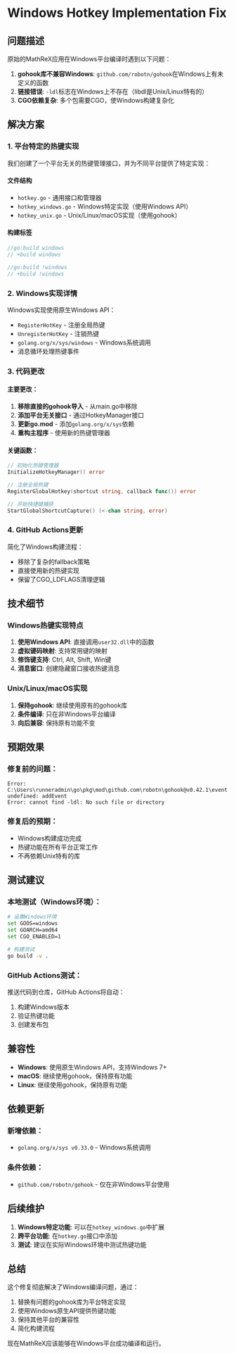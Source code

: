 # Windows Hotkey Implementation Fix

## 问题描述

原始的MathReX应用在Windows平台编译时遇到以下问题：

1. **gohook库不兼容Windows**: `github.com/robotn/gohook`在Windows上有未定义的函数
2. **链接错误**: `-ldl`标志在Windows上不存在（libdl是Unix/Linux特有的）
3. **CGO依赖复杂**: 多个包需要CGO，使Windows构建复杂化

## 解决方案

### 1. 平台特定的热键实现

我们创建了一个平台无关的热键管理接口，并为不同平台提供了特定实现：

#### 文件结构
- `hotkey.go` - 通用接口和管理器
- `hotkey_windows.go` - Windows特定实现（使用Windows API）
- `hotkey_unix.go` - Unix/Linux/macOS实现（使用gohook）

#### 构建标签
```go
//go:build windows
// +build windows

//go:build !windows  
// +build !windows
```

### 2. Windows实现详情

Windows实现使用原生Windows API：
- `RegisterHotKey` - 注册全局热键
- `UnregisterHotKey` - 注销热键
- `golang.org/x/sys/windows` - Windows系统调用
- 消息循环处理热键事件

### 3. 代码更改

#### 主要更改：
1. **移除直接的gohook导入** - 从main.go中移除
2. **添加平台无关接口** - 通过HotkeyManager接口
3. **更新go.mod** - 添加`golang.org/x/sys`依赖
4. **重构主程序** - 使用新的热键管理器

#### 关键函数：
```go
// 初始化热键管理器
InitializeHotkeyManager() error

// 注册全局热键
RegisterGlobalHotkey(shortcut string, callback func()) error

// 开始快捷键捕获
StartGlobalShortcutCapture() (<-chan string, error)
```

### 4. GitHub Actions更新

简化了Windows构建流程：
- 移除了复杂的fallback策略
- 直接使用新的热键实现
- 保留了CGO_LDFLAGS清理逻辑

## 技术细节

### Windows热键实现特点

1. **使用Windows API**: 直接调用`user32.dll`中的函数
2. **虚拟键码映射**: 支持常用键的映射
3. **修饰键支持**: Ctrl, Alt, Shift, Win键
4. **消息窗口**: 创建隐藏窗口接收热键消息

### Unix/Linux/macOS实现

1. **保持gohook**: 继续使用原有的gohook库
2. **条件编译**: 只在非Windows平台编译
3. **向后兼容**: 保持原有功能不变

## 预期效果

### 修复前的问题：
```
Error: C:\Users\runneradmin\go\pkg\mod\github.com\robotn\gohook@v0.42.1\event.go:51:10: undefined: addEvent
Error: cannot find -ldl: No such file or directory
```

### 修复后的预期：
- Windows构建成功完成
- 热键功能在所有平台正常工作
- 不再依赖Unix特有的库

## 测试建议

### 本地测试（Windows环境）：
```bash
# 设置Windows环境
set GOOS=windows
set GOARCH=amd64
set CGO_ENABLED=1

# 构建测试
go build -v .
```

### GitHub Actions测试：
推送代码到仓库，GitHub Actions将自动：
1. 构建Windows版本
2. 验证热键功能
3. 创建发布包

## 兼容性

- **Windows**: 使用原生Windows API，支持Windows 7+
- **macOS**: 继续使用gohook，保持原有功能
- **Linux**: 继续使用gohook，保持原有功能

## 依赖更新

### 新增依赖：
- `golang.org/x/sys v0.33.0` - Windows系统调用

### 条件依赖：
- `github.com/robotn/gohook` - 仅在非Windows平台使用

## 后续维护

1. **Windows特定功能**: 可以在`hotkey_windows.go`中扩展
2. **跨平台功能**: 在`hotkey.go`接口中添加
3. **测试**: 建议在实际Windows环境中测试热键功能

## 总结

这个修复彻底解决了Windows编译问题，通过：
1. 替换有问题的gohook库为平台特定实现
2. 使用Windows原生API提供热键功能
3. 保持其他平台的兼容性
4. 简化构建流程

现在MathReX应该能够在Windows平台成功编译和运行。
